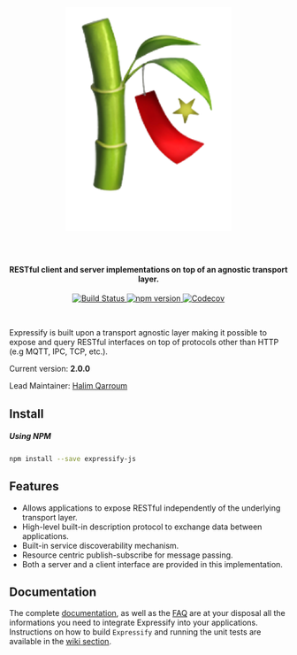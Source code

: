 <h1 align="center">
  <br>
  <a href="#"><img width="300" src="https://github.com/HQarroum/expressify/blob/master/docs/assets/images/logo.png" alt="expressify" /></a>
  <br><br>
</h1>

<h4 align="center">RESTful client and server implementations on top of an agnostic transport layer.</h4>

<p align="center">
  <a href="https://travis-ci.org/HQarroum/expressify">
    <img src="https://travis-ci.org/HQarroum/expressify.svg?branch=master"
         alt="Build Status">
  </a>
  <a href="https://badge.fury.io/js/expressify-js">
    <img src="https://badge.fury.io/js/expressify-js.svg" alt="npm version" height="18">
  </a>
  <a href="https://codecov.io/gh/HQarroum/expressify">
    <img src="https://codecov.io/gh/HQarroum/expressify/branch/master/graph/badge.svg" alt="Codecov" />
  </a>
</p>
<br>

Expressify is built upon a transport agnostic layer making it possible to expose and query RESTful interfaces on top of protocols other than HTTP (e.g MQTT, IPC, TCP, etc.).

Current version: **2.0.0**

Lead Maintainer: [Halim Qarroum](mailto:hqm.post@gmail.com)

## Install

##### Using NPM

```bash
npm install --save expressify-js
```

## Features

 - Allows applications to expose RESTful independently of the underlying transport layer.
 - High-level built-in description protocol to exchange data between applications.
 - Built-in service discoverability mechanism.
 - Resource centric publish-subscribe for message passing. 
 - Both a server and a client interface are provided in this implementation.

## Documentation

The complete [documentation](https://hqarroum.github.io/expressify/#/), as well as the [FAQ](https://hqarroum.github.io/expressify/#/faq.html) are at your disposal all the informations you need to integrate Expressify into your applications. Instructions on how to build `Expressify` and running the unit tests are available in the [wiki section](https://github.com/HQarroum/expressify/wiki).
